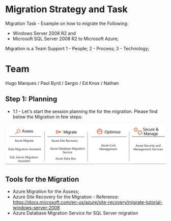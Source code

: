 # Migration Strategy and Task
Migration Task - Example on how to migrate the Following:
* Windows Server 2008 R2 and 
* Microsoft SQL Server 2008 R2 to Microsoft Azure;

Migration is a Team Support
1 - People;
2 - Process;
3 - Technology;

# Team
Hugo Marques / Paul Byrd / Sergio  / Ed Knox / Nathan

## Step 1: Planning
* 1.1 - Let's start the session planning the for the migration.
Please find below the Migration in few steps:

<p align="center">
  <img src="images/migration001.png" alt="drawing" width="600"/>
</p>

## Tools for the Migration
* Azure Migration for the Assess;
* Azure Site Recovery for the Migration - Reference: https://docs.microsoft.com/en-us/azure/site-recovery/migrate-tutorial-windows-server-2008
* Azure Database Migration Service for SQL Server migration
